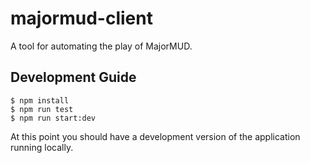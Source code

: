 # majormud-client
A tool for automating the play of MajorMUD.

## Development Guide

    $ npm install
    $ npm run test
    $ npm run start:dev

At this point you should have a development version of the application running locally.
